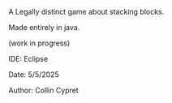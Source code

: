 A Legally distinct game about stacking blocks.

Made entirely in java.

(work in progress)

IDE: Eclipse

Date: 5/5/2025

Author: Collin Cypret

